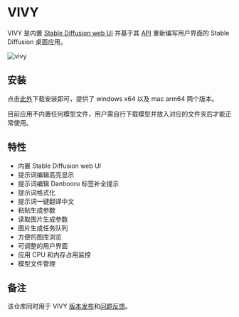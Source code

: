 # VIVY

VIVY 是内置 [Stable Diffusion web UI](https://github.com/AUTOMATIC1111/stable-diffusion-webui) 并基于其 [API](https://github.com/AUTOMATIC1111/stable-diffusion-webui/wiki/API) 重新编写用户界面的 Stable Diffusion 桌面应用。

![vivy](https://res.liriliri.io/other/vivy.png)

## 安装

点击[此外](https://github.com/liriliri/vivy-docs/releases/)下载安装即可，提供了 windows x64 以及 mac arm64 两个版本。

目前应用不内置任何模型文件，用户需自行下载模型并放入对应的文件夹后才能正常使用。

## 特性

* 内置 Stable Diffusion web UI
* 提示词编辑高亮显示
* 提示词编辑 Danbooru 标签补全提示
* 提示词格式化
* 提示词一键翻译中文
* 粘贴生成参数
* 读取图片生成参数
* 图片生成任务队列
* 方便的图库浏览
* 可调整的用户界面
* 应用 CPU 和内存占用监控
* 模型文件管理

## 备注

该仓库同时用于 VIVY [版本发布](https://github.com/liriliri/vivy-docs/releases/)和[问题反馈](https://github.com/liriliri/vivy-docs/issues)。